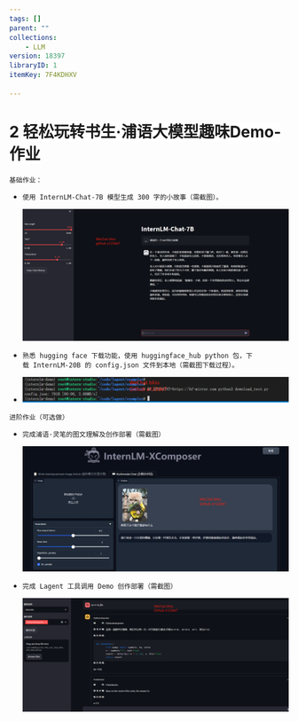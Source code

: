 ```yaml
---
tags: []
parent: ""
collections:
    - LLM
version: 18397
libraryID: 1
itemKey: 7F4KDHXV

---
```

# 2 **<span style="color: var(--text1)"><span style="background-color: rgb(255, 255, 255)">轻松玩转书生·浦语大模型趣味Demo-作业</span></span>**

`基础作业：`

*   `使用 InternLM-Chat-7B 模型生成 300 字的小故事（需截图）。`

    ![\<img alt="" data-attachment-key="9WP2U92Y" width="1734" height="861" src="attachments/9WP2U92Y.png" ztype="zimage">](attachments/9WP2U92Y.png)

*   `熟悉 hugging face 下载功能，使用 huggingface_hub python 包，下载 InternLM-20B 的 config.json 文件到本地（需截图下载过程）。`

*   ![\<img alt="" data-attachment-key="RV6WWSVH" width="1149" height="110" src="attachments/RV6WWSVH.png" ztype="zimage">](attachments/RV6WWSVH.png)

`进阶作业（可选做）`

*   `完成浦语·灵笔的图文理解及创作部署（需截图）`

    ![\<img alt="" data-attachment-key="SDQJZZN8" width="1611" height="760" src="attachments/SDQJZZN8.png" ztype="zimage">](attachments/SDQJZZN8.png)

*   `完成 Lagent 工具调用 Demo 创作部署（需截图）`

    ![\<img alt="" data-attachment-key="4ZLGLU8F" width="1805" height="769" src="attachments/4ZLGLU8F.png" ztype="zimage">](attachments/4ZLGLU8F.png)![]()
